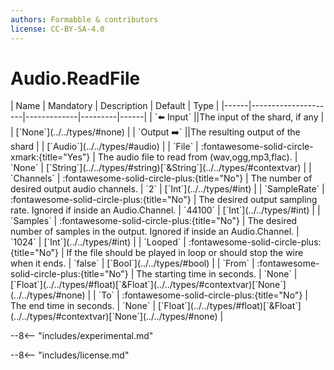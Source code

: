 ```yaml
---
authors: Formabble & contributors
license: CC-BY-SA-4.0
---
```



# Audio.ReadFile

<div class="sh-parameters" markdown="1">
| Name | Mandatory | Description | Default | Type |
|------|---------------------|-------------|---------|------|
| `⬅️ Input` ||The input of the shard, if any | | [`None`](../../types/#none) |
| `Output ➡️` ||The resulting output of the shard | | [`Audio`](../../types/#audio) |
| `File` | :fontawesome-solid-circle-xmark:{title="Yes"}  | The audio file to read from (wav,ogg,mp3,flac). | `None` | [`String`](../../types/#string)[`&String`](../../types/#contextvar) |
| `Channels` | :fontawesome-solid-circle-plus:{title="No"}  | The number of desired output audio channels. | `2` | [`Int`](../../types/#int) |
| `SampleRate` | :fontawesome-solid-circle-plus:{title="No"}  | The desired output sampling rate. Ignored if inside an Audio.Channel. | `44100` | [`Int`](../../types/#int) |
| `Samples` | :fontawesome-solid-circle-plus:{title="No"}  | The desired number of samples in the output. Ignored if inside an Audio.Channel. | `1024` | [`Int`](../../types/#int) |
| `Looped` | :fontawesome-solid-circle-plus:{title="No"}  | If the file should be played in loop or should stop the wire when it ends. | `false` | [`Bool`](../../types/#bool) |
| `From` | :fontawesome-solid-circle-plus:{title="No"}  | The starting time in seconds. | `None` | [`Float`](../../types/#float)[`&Float`](../../types/#contextvar)[`None`](../../types/#none) |
| `To` | :fontawesome-solid-circle-plus:{title="No"}  | The end time in seconds. | `None` | [`Float`](../../types/#float)[`&Float`](../../types/#contextvar)[`None`](../../types/#none) |

</div>

--8<-- "includes/experimental.md"



--8<-- "includes/license.md"

